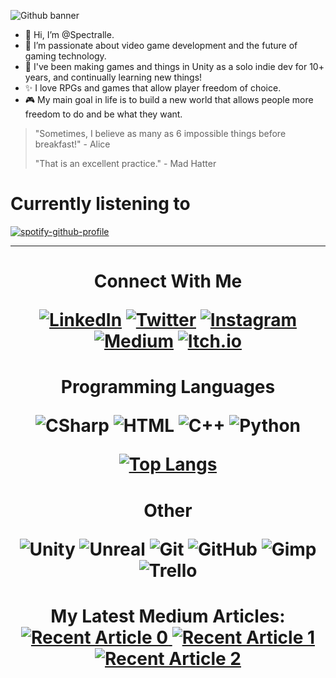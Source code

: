 <!---
Spectralle/Spectralle is a ✨ special ✨ repository because its `README.md` (this file) appears on your GitHub profile.
You can click the Preview link to take a look at your changes.
--->

![Github banner](https://user-images.githubusercontent.com/8663426/151212432-79caeeb6-2217-4d94-88c1-af72914208b9.png)
- 👋 Hi, I’m @Spectralle.
- 👀 I’m passionate about video game development and the future of gaming technology.
- 🌱 I've been making games and things in Unity as a solo indie dev for 10+ years, and continually learning new things!
- ✨ I love RPGs and games that allow player freedom of choice.
- 🎮 My main goal in life is to build a new world that allows people more freedom to do and be what they want.

> "Sometimes, I believe as many as 6 impossible things before breakfast!" - Alice
>
> "That is an excellent practice." - Mad Hatter

<h1>Currently listening to</h1>

[![spotify-github-profile](https://spotify-github-profile.vercel.app/api/view?uid=212ehu5sdn2djfzivc63tr6sa&cover_image=true&theme=novatorem&bar_color=7300ff&bar_color_cover=false)](https://spotify-github-profile.vercel.app/api/view?uid=212ehu5sdn2djfzivc63tr6sa&redirect=true)

-------------------------------------------------------------------------------------------------------------------------
<h1 align=center>Connect With Me

[![LinkedIn](https://img.shields.io/badge/LinkedIn-0077B5?style=for-the-badge&logo=linkedin&logoColor=white)](https://www.linkedin.com/in/vincent-taylor-unitygamedev/)
[![Twitter](https://img.shields.io/badge/Twitter-1DA1F2?style=for-the-badge&logo=twitter&logoColor=white)](https://www.instagram.com/tempored_insanity_studio/)
[![Instagram](https://img.shields.io/badge/Instagram-E4405F?style=for-the-badge&logo=instagram&logoColor=white)](https://twitter.com/tempinsastudio)
[![Medium](https://img.shields.io/badge/Medium-12100E?style=for-the-badge&logo=medium&logoColor=white)](https://vintay.medium.com)
[![Itch.io](https://img.shields.io/badge/Itch-%23FF0B34.svg?style=for-the-badge&logo=Itch.io&logoColor=white)](https://tempored-insanity.itch.io)
</h1>

<h1 align=center>Programming Languages

![CSharp](https://img.shields.io/badge/C%23-239120?style=for-the-badge&logo=c-sharp&logoColor=white)
![HTML](https://img.shields.io/badge/HTML5-E34F26?style=for-the-badge&logo=html5&logoColor=white)
![C++](https://img.shields.io/badge/C%2B%2B-00599C?style=for-the-badge&logo=c%2B%2B&logoColor=white)
![Python](https://img.shields.io/badge/Python-14354C?style=for-the-badge&logo=python&logoColor=white)

[![Top Langs](https://github-readme-stats.vercel.app/api/top-langs/?username=spectralle&theme=dark&layout=compact)](https://github.com/spectralle/github-readme-stats)
</h1>

<h1 align=center>Other

![Unity](https://img.shields.io/badge/unity-000000?style=for-the-badge&logo=unity&logoColor=white)
![Unreal](https://img.shields.io/badge/unreal-FFFFFF?style=for-the-badge&logo=unreal&logoColor=white)
![Git](https://img.shields.io/badge/-Git-00599C?style=for-the-badge&logo=git)
![GitHub](https://img.shields.io/badge/-GitHub-E34F26?style=for-the-badge&logo=github)
![Gimp](https://img.shields.io/badge/gimp-14354C?style=for-the-badge&logo=gimp&logoColor=white)
![Trello](https://img.shields.io/badge/trello-239120?style=for-the-badge&logo=trello&logoColor=white)
</h1>

<h1 align=center>My Latest Medium Articles:
<a target="_blank" href="https://github-readme-medium-recent-article.vercel.app/medium/@vintay/0"><img src="https://github-readme-medium-recent-article.vercel.app/medium/@vintay/0" alt="Recent Article 0">
<a target="_blank" href="https://github-readme-medium-recent-article.vercel.app/medium/@vintay/1"><img src="https://github-readme-medium-recent-article.vercel.app/medium/@vintay/1" alt="Recent Article 1">
<a target="_blank" href="https://github-readme-medium-recent-article.vercel.app/medium/@vintay/2"><img src="https://github-readme-medium-recent-article.vercel.app/medium/@vintay/2" alt="Recent Article 2">
</h1>
